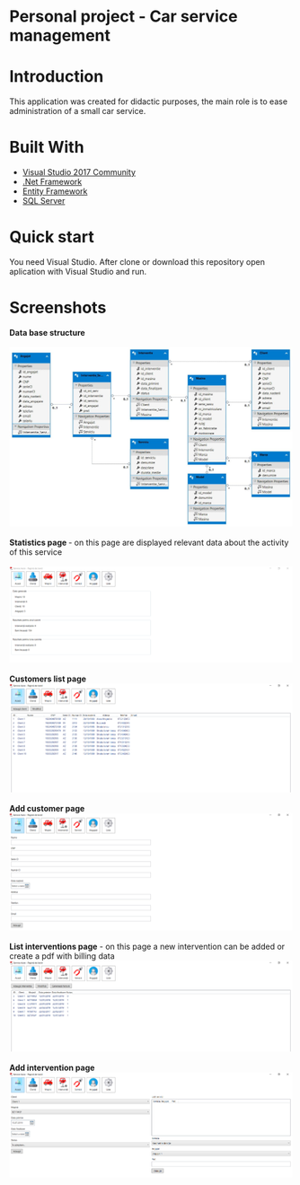 # Personal project - Car service management
# Introduction
This application was created for didactic purposes, the main role is to ease administration of a small car service.
# Built With
* [Visual Studio 2017 Community](http://www.visualstudio.com) 
* [.Net Framework](https://www.microsoft.com/net) 
* [Entity Framework](https://docs.microsoft.com/en-us/ef)
* [SQL Server](https://www.microsoft.com/en-us/sql-server/sql-server-downloads)
# Quick start
  You need Visual Studio. After clone or download this repository open aplication with Visual Studio and run.
# Screenshots
  <strong>Data base structure</strong><br><br>
  ![screenshot](https://raw.githubusercontent.com/andreigeorge27/Car-service-management/master/Images/DataBase.png)<br><br>
  <strong>Statistics page </strong> - on this page are displayed relevant data about the activity of this service<br><br>
  ![screenshot](https://raw.githubusercontent.com/andreigeorge27/Car-service-management/master/Images/StatisticsPage.PNG)<br><br>
  <strong>Customers list page </strong> 	
  ![screenshot](https://raw.githubusercontent.com/andreigeorge27/Car-service-management/master/Images/ListCustomers.PNG)<br><br>
  <strong>Add customer page </strong> 	
  ![screenshot](https://raw.githubusercontent.com/andreigeorge27/Car-service-management/master/Images/AddCustomer.PNG)<br><br>
  <strong>List interventions page</strong> - on this page a new intervention can be added or create a pdf with billing data	
  ![screenshot](https://raw.githubusercontent.com/andreigeorge27/Car-service-management/master/Images/ListInterventions.PNG)<br><br>
  <strong>Add intervention page </strong> 	
  ![screenshot](https://raw.githubusercontent.com/andreigeorge27/Car-service-management/master/Images/AddIntervention.PNG)<br><br>
